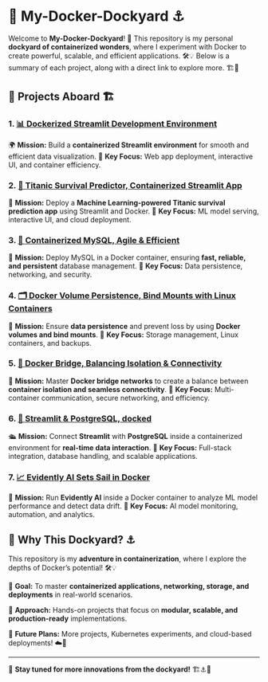 # 🚢 My-Docker-Dockyard ⚓

Welcome to **My-Docker-Dockyard**! 🌊 This repository is my personal **dockyard of containerized wonders**, where I experiment with Docker to create powerful, scalable, and efficient applications. 🛠️💡 Below is a summary of each project, along with a direct link to explore more. 🏗️🚀

## 🚀 Projects Aboard 🏗️

### 1. [📊 Dockerized Streamlit Development Environment](Dockerized%20Streamlit%20Development%20Environment)
🌍 **Mission:** Build a **containerized Streamlit environment** for smooth and efficient data visualization.
📌 **Key Focus:** Web app deployment, interactive UI, and container efficiency.

### 2. [🚢 Titanic Survival Predictor, Containerized Streamlit App](Titanic%20Survival%20Predictor%2C%20Containerized%20Streamlit%20App)
🚢 **Mission:** Deploy a **Machine Learning-powered Titanic survival prediction app** using Streamlit and Docker.
📌 **Key Focus:** ML model serving, interactive UI, and cloud deployment.

### 3. [🐬 Containerized MySQL, Agile & Efficient](Containerized%20MySQL%2C%20Agile%20%26%20Efficient)
🚀 **Mission:** Deploy MySQL in a Docker container, ensuring **fast, reliable, and persistent** database management. 
📌 **Key Focus:** Data persistence, networking, and security.

### 4. [🗂️ Docker Volume Persistence, Bind Mounts with Linux Containers](Docker%20Volume%20Persistence%2C%20Bind%20Mounts%20with%20Linux%20Containers)
💾 **Mission:** Ensure **data persistence** and prevent loss by using **Docker volumes and bind mounts**.
📌 **Key Focus:** Storage management, Linux containers, and backups.

### 5. [🔗 Docker Bridge, Balancing Isolation & Connectivity](Docker%20Bridge%2C%20Balancing%20Isolation%20%26%20Connectivity)
🔌 **Mission:** Master **Docker bridge networks** to create a balance between **container isolation and seamless connectivity**.
📌 **Key Focus:** Multi-container communication, secure networking, and efficiency.

### 6. [🐘 Streamlit & PostgreSQL, docked](Streamlit%20%26%20PostgreSQL%2C%20docked)
🛳️ **Mission:** Connect **Streamlit** with **PostgreSQL** inside a containerized environment for **real-time data interaction**.
📌 **Key Focus:** Full-stack integration, database handling, and scalable applications.

### 7. [📈 Evidently AI Sets Sail in Docker](Evidently%20AI%20Sets%20Sail%20in%20Docker)
🧠 **Mission:** Run **Evidently AI** inside a Docker container to analyze ML model performance and detect data drift.
📌 **Key Focus:** AI model monitoring, automation, and analytics.

## 🌊 Why This Dockyard? ⚓
This repository is my **adventure in containerization**, where I explore the depths of Docker’s potential! 🛠️💡

🔹 **Goal:** To master **containerized applications, networking, storage, and deployments** in real-world scenarios.

🔹 **Approach:** Hands-on projects that focus on **modular, scalable, and production-ready** implementations.

🔹 **Future Plans:** More projects, Kubernetes experiments, and cloud-based deployments! ☁️🚀

---

🌟 **Stay tuned for more innovations from the dockyard!** 🏗️⚓🚀
